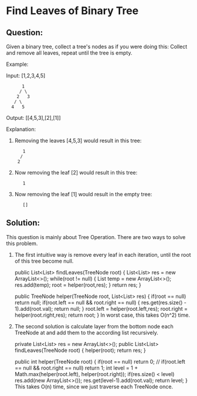 # Find Leaves of Binary Tree

## Question:

Given a binary tree, collect a tree's nodes as if you were doing this: Collect and remove all leaves, repeat until the tree is empty.

 

Example:  

Input: [1,2,3,4,5]  
  
          1  
         / \
        2   3  
       / \  
      4   5      

Output: [[4,5,3],[2],[1]]  
 

Explanation:  

1. Removing the leaves [4,5,3] would result in this tree:  

          1  
         /  
        2          
 

2. Now removing the leaf [2] would result in this tree:  
 
          1           
 

3. Now removing the leaf [1] would result in the empty tree:  

          []           

## Solution:

This question is mainly about Tree Operation. There are two ways to solve this problem. 

1. The first intuitive way is remove every leaf in each iteration, until the root of this tree become null. 

	public List<List<Integer>> findLeaves(TreeNode root) {
        List<List<Integer>> res = new ArrayList<>();
        while(root != null)
        {
            List<Integer> temp = new ArrayList<>();
            res.add(temp);
            root = helper(root,res);
        }
        return res;
    }
    
    public TreeNode helper(TreeNode root, List<List<Integer>> res)
    {
        if(root == null) return null;
        if(root.left == null && root.right == null) 
        {
            res.get(res.size() - 1).add(root.val);
            return null;
        }
        root.left = helper(root.left,res);
        root.right = helper(root.right,res);
        return root;
    }
In worst case, this takes O(n^2) time. 


2. The second solution is calculate layer from the bottom node each TreeNode at and add them to the according list recursively. 

	private List<List<Integer>> res = new ArrayList<>();
    public List<List<Integer>> findLeaves(TreeNode root) {
        helper(root);
        return res;
    }
    
    public int helper(TreeNode root)
    {
        if(root == null) return 0;
        // if(root.left == null && root.right == null) return 1;
        int level = 1 + Math.max(helper(root.left), helper(root.right));
        if(res.size() < level) res.add(new ArrayList<>());
        res.get(level-1).add(root.val);
        return level;
    }
This takes O(n) time, since we just traverse each TreeNode once. 





